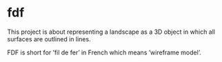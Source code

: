 # fdf
This project is about representing a landscape as a 3D object in which all surfaces are outlined in lines.

FDF is short for ’fil de fer’ in French which means ’wireframe model’.
